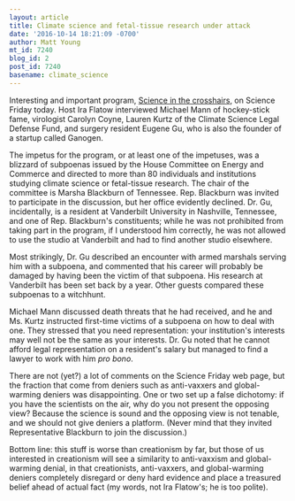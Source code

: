 ```yaml
---
layout: article
title: Climate science and fetal-tissue research under attack
date: '2016-10-14 18:21:09 -0700'
author: Matt Young
mt_id: 7240
blog_id: 2
post_id: 7240
basename: climate_science
---
```

Interesting and important program, [Science in the crosshairs](http://www.sciencefriday.com/segments/whats-in-a-subpoena/), on Science Friday today. Host Ira Flatow interviewed Michael Mann of hockey-stick fame, virologist Carolyn Coyne, Lauren Kurtz of the Climate Science Legal Defense Fund, and surgery resident Eugene Gu, who is also the founder of a startup called Ganogen.

The impetus for the program, or at least one of the impetuses, was a blizzard of subpoenas issued by the House Committee on Energy and Commerce and directed to more than 80 individuals and institutions studying climate science or fetal-tissue research. The chair of the committee is Marsha Blackburn of Tennessee. Rep. Blackburn was invited to participate in the discussion, but her office evidently declined. Dr. Gu, incidentally, is a resident at Vanderbilt University in Nashville, Tennessee, and one of Rep. Blackburn's constituents; while he was not prohibited from taking part in the program, if I understood him correctly, he was not allowed to use the studio at Vanderbilt and had to find another studio elsewhere.

Most strikingly, Dr. Gu described an encounter with armed marshals serving him with a subpoena, and commented that his career will probably be damaged by having been the victim of that subpoena. His research at Vanderbilt has been set back by a year. Other guests compared these subpoenas to a witchhunt. 

Michael Mann discussed death threats that he had received, and he and Ms. Kurtz instructed first-time victims of a subpoena on how to deal with one. They stressed that you need representation: your institution's interests may well not be the same as your interests. Dr. Gu noted that he cannot afford legal representation on a resident's salary but managed to find a lawyer to work with him _pro bono_.

There are not (yet?) a lot of comments on the Science Friday web page, but the fraction that come from deniers such as anti-vaxxers and global-warming deniers was disappointing. One or two set up a false dichotomy: if you have the scientists on the air, why do you not present the opposing view? Because the science is sound and the opposing view is not tenable, and we should not give deniers a platform. (Never mind that they invited Representative Blackburn to join the discussion.)

Bottom line: this stuff is worse than creationism by far, but those of us interested in creationism will see a similarity to anti-vaxxism and global-warming denial, in that creationists, anti-vaxxers, and global-warming deniers completely disregard or deny hard evidence and place a treasured belief ahead of actual fact (my words, not Ira Flatow's; he is too polite).
